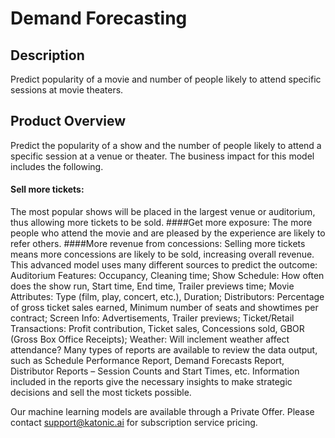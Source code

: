# Demand Forecasting

## Description
Predict popularity of a movie and number of people likely to attend specific sessions at movie theaters. 

## Product Overview
Predict the popularity of a show and the number of people likely to attend a specific session at a venue or theater. The business impact for this model includes the following. 
#### Sell more tickets: 
The most popular shows will be placed in the largest venue or auditorium, thus allowing more tickets to be sold. 
####Get more exposure: 
The more people who attend the movie and are pleased by the experience are likely to refer others. 
####More revenue from concessions: 
Selling more tickets means more concessions are likely to be sold, increasing overall revenue. This advanced model uses many different sources to predict the outcome: Auditorium Features:  Occupancy, Cleaning time; Show Schedule: How often does the show run, Start time, End time, Trailer previews time; Movie Attributes: Type (film, play, concert, etc.), Duration; Distributors: Percentage of gross ticket sales earned, Minimum number of seats and showtimes per contract; Screen Info: Advertisements, Trailer previews; Ticket/Retail Transactions: Profit contribution, Ticket sales, Concessions sold, GBOR (Gross Box Office Receipts); Weather: Will inclement weather affect attendance? Many types of reports are available to review the data output, such as Schedule Performance Report, Demand Forecasts Report, Distributor Reports – Session Counts and Start Times, etc. Information included in the reports give the necessary insights to make strategic decisions and sell the most tickets possible.

Our machine learning models are available through a Private Offer. Please contact support@katonic.ai for subscription service pricing.
